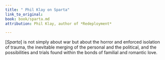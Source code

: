 ```yaml
---
title: " Phil Klay on Sparta"
link_to_original: 
book: book/sparta.md
attribution: Phil Klay, author of *Redeployment*

---
```

[*Sparta*] is not simply about war but about the horror and enforced isolation of trauma, the inevitable merging of the personal and the political, and the possibilities and trials found within the bonds of familial and romantic love.